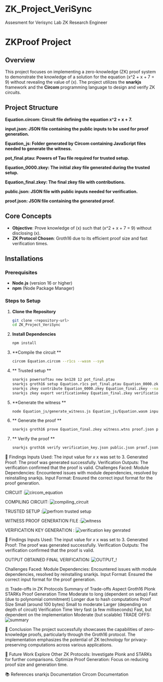 # ZK_Project_VeriSync
Assesment for Verisync Lab ZK Research Engineer
# ZKProof Project

## Overview
This project focuses on implementing a zero-knowledge (ZK) proof system to demonstrate the knowledge of a solution for the equation \(x^2 + x + 7 = 9\) without revealing the value of \(x\). The project utilizes the **snarkjs** framework and the **Circom** programming language to design and verify ZK circuits.

## Project Structure
**Equation.circom: Circuit file defining the equation x^2 + x + 7.**

**input.json: JSON file containing the public inputs to be used for proof generation.**

**Equation_js: Folder generated by Circom containing JavaScript files needed to generate the witness.**

**pot_final.ptau: Powers of Tau file required for trusted setup.**

**Equation_0000.zkey: The initial zkey file generated during the trusted setup.**

**Equation_final.zkey: The final zkey file with contributions.**

**public.json: JSON file with public inputs needed for verification.**

**proof.json: JSON file containing the generated proof.**

## Core Concepts
- **Objective**: Prove knowledge of \(x\) such that \(x^2 + x + 7 = 9\) without disclosing \(x\).
- **ZK Protocol Chosen**: Groth16 due to its efficient proof size and fast verification times.

## Installations

### Prerequisites
- **Node.js** (version 16 or higher)
- **npm** (Node Package Manager)

### Steps to Setup

1. **Clone the Repository**   
   ```bash
   git clone <repository-url>
   cd ZK_Project_VeriSync
2. **Install Dependencies**
   ```bash
   npm install
3. **Compile the circuit **
   ```bash
   circom Equation.circom --r1cs --wasm --sym

4. ** Trusted setup **
   ```bash
   snarkjs powersoftau new bn128 12 pot_final.ptau
   snarkjs groth16 setup Equation.r1cs pot_final.ptau Equation_0000.zkey
   snarkjs zkey contribute Equation_0000.zkey Equation_final.zkey --name="First contribution" -v
   snarkjs zkey export verificationkey Equation_final.zkey verification_key.json

5. **Generate the witness **
   ```bash
   node Equation_js/generate_witness.js Equation_js/Equation.wasm input.json witness.wtns

6. ** Generate the proof **
   ```bash
   snarkjs groth16 prove Equation_final.zkey witness.wtns proof.json public.json

7. ** Verify the proof **
   ```bash
   snarkjs groth16 verify verification_key.json public.json proof.json


  📝 Findings
Inputs Used: The input value for 𝑥
x was set to 3.
Generated Proof: The proof was generated successfully.
Verification Outputs: The verification confirmed that the proof is valid.
Challenges Faced:
Module Dependencies: Encountered issues with module dependencies, resolved by reinstalling snarkjs.
Input Format: Ensured the correct input format for the proof generation.

CIRCUIT :![circom_equation](https://github.com/user-attachments/assets/2658072b-c073-44b4-9463-d9cc6486a01c)

COMPILING CIRCUIT: ![compiling_circuit](https://github.com/user-attachments/assets/95074823-551f-42cf-a2a1-6094a06b944f)

TRUSTED SETUP :![perfrom trusted setup](https://github.com/user-attachments/assets/96c36dee-ec80-48b4-bd88-b9ec7b68a7fc)

WITNESS PROOF GENERATION FILE :![witness](https://github.com/user-attachments/assets/febcc1f5-b457-4aec-a7b7-ed58a66b31fc)

VERIFICATION KEY GENERATION : ![verification key genrated](https://github.com/user-attachments/assets/c34d625c-a4e2-4e4d-a33c-29324d4fd423)






📝 Findings
Inputs Used: The input value for 𝑥
x was set to 3.
Generated Proof: The proof was generated successfully.
Verification Outputs: The verification confirmed that the proof is valid.

OUTPUT OBTAINED FINAL VERIFICATION: ![OUTPUT_!](https://github.com/user-attachments/assets/f68d59a8-1426-4bd9-a00b-7a646055ebb5)
 

Challenges Faced:
Module Dependencies: Encountered issues with module dependencies, resolved by reinstalling snarkjs.
Input Format: Ensured the correct input format for the proof generation.

⚖️ Trade-offs in ZK Protocols
Summary of Trade-offs
Aspect	Groth16	Plonk	STARKs
Proof Generation Time	Moderate to long (dependent on setup)	Fast (due to polynomial commitment)	Longer due to hash computations
Proof Size	Small (around 100 bytes)	Small to moderate	Larger (depending on depth of circuit)
Verification Time	Very fast (a few milliseconds)	Fast, but dependent on the implementation	Moderate (but scalable)
TRADE OFFS:![summary](https://github.com/user-attachments/assets/e2443c01-7d51-4302-a320-b26b9d43d354)


🎯 Conclusion
The project successfully showcases the capabilities of zero-knowledge proofs, particularly through the Groth16 protocol. The implementation emphasizes the potential of ZK technology for privacy-preserving computations across various applications.

🔮 Future Work
Explore Other ZK Protocols: Investigate Plonk and STARKs for further comparisons.
Optimize Proof Generation: Focus on reducing proof size and generation time.

📚 References
snarkjs Documentation
Circom Documentation
